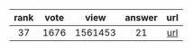 
| rank | vote | view | answer | url |
|:-:|:-:|:-:|:-:|:-:|
|37|1676|1561453|21| [url](http://stackoverflow.com/questions/17271319/how-do-i-install-pip-on-macos-or-os-x) |
